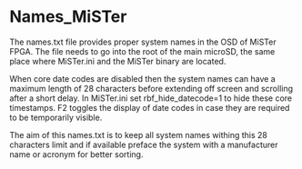 # Names_MiSTer

The names.txt file provides proper system names in the OSD of MiSTer FPGA. The file needs to go into the root of the main microSD, the same place where MiSTer.ini and the MiSTer binary are located.

When core date codes are disabled then the system names can have a maximum length of 28 characters before extending off screen and scrolling after a short delay. In MiSTer.ini set rbf_hide_datecode=1 to hide these core timestamps. F2 toggles the display of date codes in case they are required to be temporarily visible.

The aim of this names.txt is to keep all system names withing this 28 characters limit and if available preface the system with a manufacturer name or acronym for better sorting.
